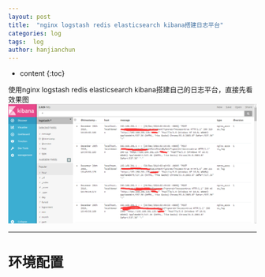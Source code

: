 ```yaml
---
layout: post
title:  "nginx logstash redis elasticsearch kibana搭建日志平台"
categories: log
tags:  log
author: hanjianchun
---
```


* content
{:toc}

使用nginx logstash redis elasticsearch kibana搭建自己的日志平台，直接先看效果图
![](/image/2016/12/20161228_logs.png)



----------

# 环境配置 #

